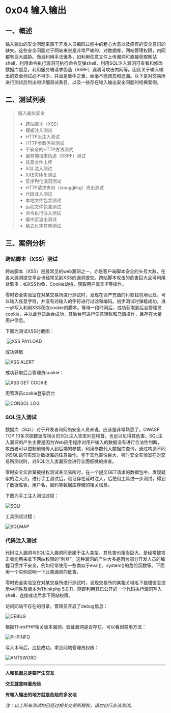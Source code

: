 # 0x04 输入输出

## 一、概述

输入输出的安全问题来源于开发人员编码过程中的粗心大意以及应有的安全意识的缺失。这些安全问题对于网站来说是非常严峻的，对数据库，网站管理权限，内网都有巨大威胁。而且利用手法很多，如利用任意文件上传漏洞可直接获取网站shell，利用命令执行漏洞可执行命令反弹shell，利用SQL注入漏洞可查看和修改数据库信息，利用服务端请求伪造（SSRF）漏洞可攻击内网等。因此关于输入输出的安全测试必不可少，并且是重中之重，丝毫不能疏忽和遗漏。以下是对交易所进行测试后列出的详细测试条目，以及一些存在输入输出安全问题的经典案例。



## 二、测试列表

> 输入输出安全
>
> - 跨站脚本（XSS）
> - 模板注入测试
> - HTTP头注入测试
> - HTTP参数污染测试
> - 不安全的HTTP方法测试
> - 服务端请求伪造（SSRF）测试
> - 任意文件上传
> - SQL注入测试
> - XXE实体化测试
> - 反序列化漏洞测试
> - HTTP请求夹带（smuggling）攻击测试
> - 代码注入测试
> - 本地文件包含测试
> - 远程文件包含测试
> - 命令执行注入测试
> - 缓冲区溢出测试
> - 格式化字符串测试



## 三、案例分析

### 跨站脚本（XSS）测试

跨站脚本（XSS）是最常见的web漏洞之一，亦是客户端脚本安全的头号大敌，在各大漏洞提交平台也经常见到XSS的漏洞提交。跨站脚本攻击的危害巨大且可利用处繁多：如XSS钓鱼，Cookie劫持，获取用户真实IP等操作。

零时安全实验室在对某交易所进行测试时，发现在资产充值的付款钱包地址处，可以输入任意字符，并没有对输入的字符进行过滤和编码。初步测试时弹框成功，进一步写入利用XSS获取cookie的脚本。等待一段时间后，成功获取到后台管理员cookie，并以此登录后台成功，其后台可进行任意转账和充值操作，且存在大量用户信息。

下图为测试XSS时截图：

​	![XSS PAYLOAD](./assets/1.png)

  成功弹框

![XSS ALERT](./assets/2.png)

成功获取后台管理员cookie：

![XSS GET COOKIE](./assets/3.png)

用管理员cookie登录后台

![CONSOL LOG](./assets/4.png)



### SQL注入测试

数据库（SQL）对于开发者和网络安全人员来说，应该是非常熟悉了。OWASP TOP 10多次把数据库相关的SQL注入攻击列在榜首，也足以见得其危害。SQL注入漏洞的产生主要是因为Web应用程序对用户输入的数据没有进行合法性判断，攻击者可以控制前端传入到后端的参数，利用参数代入数据库查询，通过构造不同的SQL语句实现对数据库的任意操作。鉴于其危害性巨大，零时安全实验室在对交易所测试时，对SQL注入类漏洞会进行全面细微的排查。

零时安全实验室被授权测试某交易所时，在一个提交GET请求的数据包中，发现疑似的注入点。进行手工测试后，验证存在延时注入，后使用工具进一步测试，得到了数据库表，用户名，密码等数据库存储的相关信息。

下图为手工注入测试过程：

![SQLI](./assets/5.png)

工具测试过程：

![SQLMAP](./assets/6.png)



### 代码注入测试

代码注入漏洞与SQL注入漏洞同隶属于注入类型，其危害也相当巨大，是经常被攻击者能用来拿下网站权限的“利器”。这种漏洞的产生大多是因为部分开发人员的编程习惯并不安全，例如经常使用一些类似于eval()，system()的危险函数等。下面用一个实例说明一下此类漏洞的危害。

零时安全实验室在对某交易所进行测试时，发现交易所的某相关域名下报错信息提示中间件及版本为Thinkphp 5.0.11，随即利用其已公开的一个代码执行漏洞写入shell，连接成功后拿下网站权限。

访问网站不存在的目录，管理员开启了debug信息：

![DEBUG](./assets/7.png)

根据ThinkPHP相关版本漏洞，验证漏洞是否存在，可以看到禁用方法：

![PHPINFO](./assets/8.png)

写入木马后，连接成功，拿到网站管理员权限：

![ANTSWORD](./assets/9.png)



---

**人和机器总是要产生交互**

**交互就意味着危险**

**有输入输出的地方就是危险的多发地**

*注：以上所有测试均已经过相关交易所授权，请勿自行非法测试。*